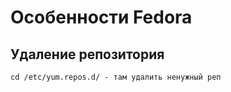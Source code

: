 # Особенности Fedora

## Удаление репозитория
```
cd /etc/yum.repos.d/ - там удалить ненужный реп
```